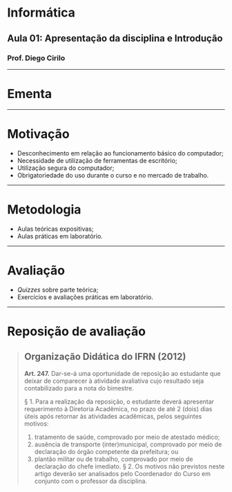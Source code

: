 # Informática
## Aula 01: Apresentação da disciplina e Introdução
### Prof. Diego Cirilo
---
# Ementa
---
# Motivação
- Desconhecimento em relação ao funcionamento básico do computador;
- Necessidade de utilização de ferramentas de escritório;
- Utilização segura do computador;
- Obrigatoriedade do uso durante o curso e no mercado de trabalho.
---
# Metodologia
- Aulas teóricas expositivas;
- Aulas práticas em laboratório.
---
# Avaliação
- *Quizzes* sobre parte teórica;
- Exercícios e avaliações práticas em laboratório.
---
# Reposição de avaliação
>## Organização Didática do IFRN (2012)
>**Art. 247.** Dar-se-á uma oportunidade de reposição ao estudante que deixar de comparecer à atividade avaliativa cujo resultado seja contabilizado para a nota do bimestre.
>
>§ 1. Para a realização da reposição, o estudante deverá apresentar requerimento à Diretoria Acadêmica, no prazo de até 2 (dois) dias úteis após retornar às atividades acadêmicas, pelos seguintes motivos:
>  1. tratamento de saúde, comprovado por meio de atestado médico;
>  2. ausência de transporte (inter)municipal, comprovado por meio de declaração do órgão competente da prefeitura; ou
>  3. plantão militar ou de trabalho, comprovado por meio de declaração do chefe imediato.
>§ 2. Os motivos não previstos neste artigo deverão ser analisados pelo Coordenador do Curso em conjunto com o professor da disciplina.

